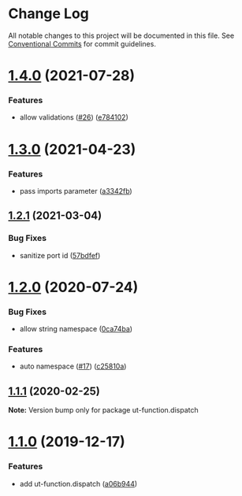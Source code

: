# Change Log

All notable changes to this project will be documented in this file.
See [Conventional Commits](https://conventionalcommits.org) for commit guidelines.

# [1.4.0](https://github.com/softwaregroup-bg/ut-function/compare/ut-function.common-joi@1.4.0...ut-function.dispatch@1.4.0) (2021-07-28)


### Features

* allow validations ([#26](https://github.com/softwaregroup-bg/ut-function/issues/26)) ([e784102](https://github.com/softwaregroup-bg/ut-function/commit/e784102a0405ff1cb0902b5bf16d10ecc51bb9ab))





# [1.3.0](https://github.com/softwaregroup-bg/ut-function/compare/ut-function.merge@1.5.6...ut-function.dispatch@1.3.0) (2021-04-23)


### Features

* pass imports parameter ([a3342fb](https://github.com/softwaregroup-bg/ut-function/commit/a3342fbc34eff7ec41b8016507afae4c6f1f4c34))





## [1.2.1](https://github.com/softwaregroup-bg/ut-function/compare/ut-function.pad@1.3.0...ut-function.dispatch@1.2.1) (2021-03-04)


### Bug Fixes

* sanitize port id ([57bdfef](https://github.com/softwaregroup-bg/ut-function/commit/57bdfef232fb76cadc7ac3604cd758e44ee55c22))





# [1.2.0](https://github.com/softwaregroup-bg/ut-function/compare/ut-function.xml2json@1.1.8...ut-function.dispatch@1.2.0) (2020-07-24)


### Bug Fixes

* allow string namespace ([0ca74ba](https://github.com/softwaregroup-bg/ut-function/commit/0ca74bab57a86e4c13811a0f3191011a66b357d9))


### Features

* auto namespace ([#17](https://github.com/softwaregroup-bg/ut-function/issues/17)) ([c25810a](https://github.com/softwaregroup-bg/ut-function/commit/c25810a656bd2e4b13dde275efbd5da3b338505b))





## [1.1.1](https://github.com/softwaregroup-bg/ut-function/compare/ut-function.merge@1.5.4...ut-function.dispatch@1.1.1) (2020-02-25)

**Note:** Version bump only for package ut-function.dispatch





# [1.1.0](https://github.com/softwaregroup-bg/ut-function/compare/ut-function.xml2json@1.1.1...ut-function.dispatch@1.1.0) (2019-12-17)


### Features

* add ut-function.dispatch ([a06b944](https://github.com/softwaregroup-bg/ut-function/commit/a06b944))
